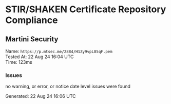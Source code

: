 # STIR/SHAKEN Certificate Repository Compliance

## Martini Security

Name: `https://p.mtsec.me/2884/H1Zy9vpL85qF.pem`\
Tested At: 22 Aug 24 16:04 UTC\
Time: 123ms

### Issues

no warning, or error, or notice date level issues were found

Generated: 22 Aug 24 16:06 UTC